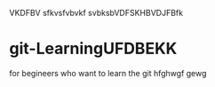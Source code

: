 VKDFBV
sfkvsfvbvkf
svbksbVDFSKHBVDJFBfk
# git-LearningUFDBEKK
for begineers who want to learn the git 
 hfghwgf
gewg
